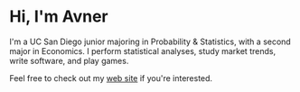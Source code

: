 # Hi, I'm Avner


I&#x27;m a UC San Diego junior majoring in Probability &amp; Statistics, with a second major in Economics.
I perform statistical analyses, study market trends, write software, and play games.


Feel free to check out my [web site](https://nodesalamander6503.github.io/nodesalamander6503/) if you're interested.

